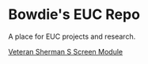 # Bowdie's EUC Repo
A place for EUC projects and research.

[Veteran Sherman S Screen Module](veteran-sherman-s/)
